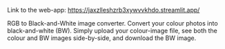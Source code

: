 Link to the web-app:  https://jaxzlleshzrb3xywvvkhdo.streamlit.app/

RGB to Black-and-White image converter.
Convert your colour photos into black-and-white (BW). Simply upload your colour-image file, see both the colour and BW images side-by-side, and download the BW image.


